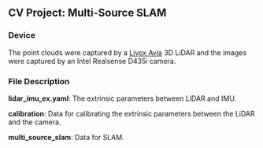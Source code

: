 ##  CV Project: Multi-Source SLAM 

###  Device 

The point clouds were captured by a [Livox Avia](https://www.livoxtech.com/cn/avia) 3D LiDAR and the images were captured by an Intel Realsense D435i camera.

### File Description

**lidar_imu_ex.yaml**: The extrinsic parameters between LiDAR and IMU.

**calibration**: Data for calibrating the extrinsic parameters between the LiDAR and the camera.

 **multi_source_slam**: Data for SLAM. 


